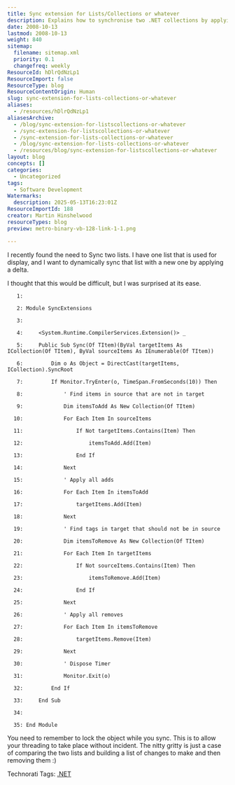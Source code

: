 ```yaml
---
title: Sync extension for Lists/Collections or whatever
description: Explains how to synchronise two .NET collections by applying differences, with thread safety using locks, ensuring target lists match source lists efficiently.
date: 2008-10-13
lastmod: 2008-10-13
weight: 840
sitemap:
  filename: sitemap.xml
  priority: 0.1
  changefreq: weekly
ResourceId: hDlrQdNzLp1
ResourceImport: false
ResourceType: blog
ResourceContentOrigin: Human
slug: sync-extension-for-lists-collections-or-whatever
aliases:
  - /resources/hDlrQdNzLp1
aliasesArchive:
  - /blog/sync-extension-for-listscollections-or-whatever
  - /sync-extension-for-listscollections-or-whatever
  - /sync-extension-for-lists-collections-or-whatever
  - /blog/sync-extension-for-lists-collections-or-whatever
  - /resources/blog/sync-extension-for-listscollections-or-whatever
layout: blog
concepts: []
categories:
  - Uncategorized
tags:
  - Software Development
Watermarks:
  description: 2025-05-13T16:23:01Z
ResourceImportId: 188
creator: Martin Hinshelwood
resourceTypes: blog
preview: metro-binary-vb-128-link-1-1.png

---
```

I recently found the need to Sync two lists. I have one list that is used for display, and I want to dynamically sync that list with a new one by applying a delta.

I thought that this would be difficult, but I was surprised at its ease.

```
   1: 
```

```
   2: Module SyncExtensions
```

```
   3: 
```

```
   4:     <System.Runtime.CompilerServices.Extension()> _
```

```
   5:     Public Sub Sync(Of TItem)(ByVal targetItems As ICollection(Of TItem), ByVal sourceItems As IEnumerable(Of TItem))
```

```
   6:         Dim o As Object = DirectCast(targetItems, ICollection).SyncRoot
```

```
   7:         If Monitor.TryEnter(o, TimeSpan.FromSeconds(10)) Then
```

```
   8:             ' Find items in source that are not in target
```

```
   9:             Dim itemsToAdd As New Collection(Of TItem)
```

```
  10:             For Each Item In sourceItems
```

```
  11:                 If Not targetItems.Contains(Item) Then
```

```
  12:                     itemsToAdd.Add(Item)
```

```
  13:                 End If
```

```
  14:             Next
```

```
  15:             ' Apply all adds
```

```
  16:             For Each Item In itemsToAdd
```

```
  17:                 targetItems.Add(Item)
```

```
  18:             Next
```

```
  19:             ' Find tags in target that should not be in source
```

```
  20:             Dim itemsToRemove As New Collection(Of TItem)
```

```
  21:             For Each Item In targetItems
```

```
  22:                 If Not sourceItems.Contains(Item) Then
```

```
  23:                     itemsToRemove.Add(Item)
```

```
  24:                 End If
```

```
  25:             Next
```

```
  26:             ' Apply all removes
```

```
  27:             For Each Item In itemsToRemove
```

```
  28:                 targetItems.Remove(Item)
```

```
  29:             Next
```

```
  30:             ' Dispose Timer
```

```
  31:             Monitor.Exit(o)
```

```
  32:         End If
```

```
  33:     End Sub
```

```
  34: 
```

```
  35: End Module
```

You need to remember to lock the object while you sync. This is to allow your threading to take place without incident. The nitty gritty is just a case of comparing the two lists and building a list of changes to make and then removing them :)

Technorati Tags: [.NET](http://technorati.com/tags/.NET)
